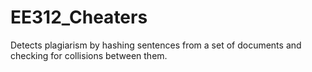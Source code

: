 # EE312_Cheaters
Detects plagiarism by hashing sentences from a set of documents and checking for collisions between them.
